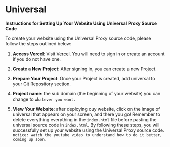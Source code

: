 # Universal
**Instructions for Setting Up Your Website Using Universal Proxy Source Code**

To create your website using the Universal Proxy source code, please follow the steps outlined below:

1. **Access Vercel**: Visit [Vercel](https://vercel.com/). You will need to sign in or create an account if you do not have one.

2. **Create a New Project**: After signing in, you can create a new Project.

3. **Prepare Your Project**: Once your Project is created, add universal to your Git Repository section.

4. **Project name**: the sub domain (the beginning of your website) you can change to `whatever you want.`

5. **View Your Website**: after deploying ouy website, click on the image of universal that appears on your screen, and there you go!
Remember to delete everything everything in the `index.html` file before pasting the universal source code in `index.html`.
By following these steps, you will successfully set up your website using the Universal Proxy source code.
`notice: watch the youtube video to understand how to do it better, coming up soon.`
